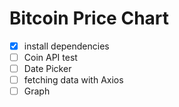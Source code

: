# Bitcoin Price Chart

- [x] install dependencies
- [ ] Coin API test
- [ ] Date Picker
- [ ] fetching data with Axios
- [ ] Graph
